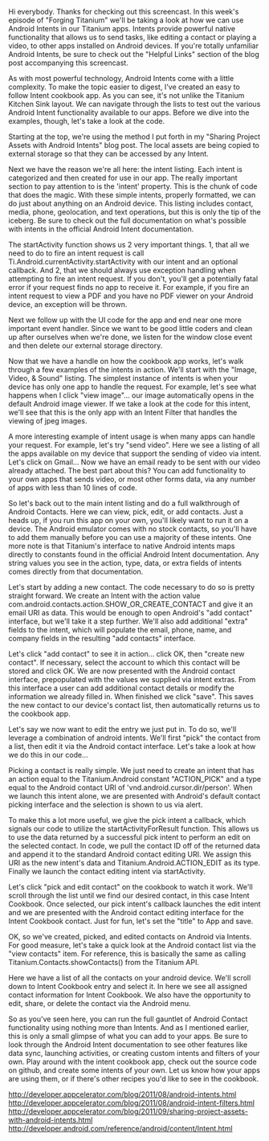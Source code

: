 Hi everybody. Thanks for checking out this screencast. In this week's episode of "Forging Titanium" we'll be taking a look at how we can use Android Intents in our Titanium apps. Intents provide powerful native functionality that allows us to send tasks, like editing a contact or playing a video, to other apps installed on Android devices. If you're totally unfamiliar Android Intents, be sure to check out the "Helpful Links" section of the blog post accompanying this screencast.

As with most powerful technology, Android Intents come with a little complexity. To make the topic easier to digest, I've created an easy to follow Intent cookbook app. As you can see, it's not unlike the Titanium Kitchen Sink layout. We can navigate through the lists to test out the various Android Intent functionality available to our apps. Before we dive into the examples, though, let's take a look at the code.

Starting at the top, we're using the method I put forth in my "Sharing Project Assets with Android Intents" blog post. The local assets are being copied to external storage so that they can be accessed by any Intent.

Next we have the reason we're all here: the intent listing. Each intent is categorized and then created for use in our app. The really important section to pay attention to is the 'intent' property. This is the chunk of code that does the magic. With these simple intents, properly formatted, we can do just about anything on an Android device. This listing includes contact, media, phone, geolocation, and text operations, but this is only the tip of the iceberg. Be sure to check out the full documentation on what's possible with intents in the official Android Intent documentation.

The startActivity function shows us 2 very important things. 1, that all we need to do to fire an intent request is call Ti.Android.currentActivity.startActivity with our intent and an optional callback. And 2, that we should always use exception handling when attempting to fire an intent request. If you don't, you'll get a potentially fatal error if your request finds no app to receive it. For example, if you fire an intent request to view a PDF and you have no PDF viewer on your Android device, an exception will be thrown. 

Next we follow up with the UI code for the app and end near one more important event handler. Since we want to be good little coders and clean up after ourselves when we're done, we listen for the window close event and then delete our external storage directory.

Now that we have a handle on how the cookbook app works, let's walk through a few examples of the intents in action. We'll start with the "Image, Video, & Sound" listing. The simplest instance of intents is when your device has only one app to handle the request. For example, let's see what happens when I click "view image"... our image automatically opens in the default Android image viewer. If we take a look at the code for this intent, we'll see that this is the only app with an Intent Filter that handles the viewing of jpeg images.

A more interesting example of intent usage is when many apps can handle your request. For example, let's try "send video". Here we see a listing of all the apps available on my device that support the sending of video via intent. Let's click on Gmail... Now we have an email ready to be sent with our video already attached. The best part about this? You can add functionality to your own apps that sends video, or most other forms data, via any number of apps with less than 10 lines of code. 

So let's back out to the main intent listing and do a full walkthrough of Android Contacts. Here we can view, pick, edit, or add contacts. Just a heads up, if you run this app on your own, you'll likely want to run it on a device. The Android emulator comes with no stock contacts, so you'll have to add them manually before you can use a majority of these intents. One more note is that Titanium's interface to native Android intents maps directly to constants found in the official Android Intent documentation. Any string values you see in the action, type, data, or extra fields of intents comes directly from that documentation.

Let's start by adding a new contact. The code necessary to do so is pretty straight forward. We create an Intent with the action value com.android.contacts.action.SHOW_OR_CREATE_CONTACT and give it an email URI as data. This would be enough to open Android's "add contact" interface, but we'll take it a step further. We'll also add additional "extra" fields to the intent, which will populate the email, phone, name, and company fields in the resulting "add contacts" interface. 

Let's click "add contact" to see it in action... click OK, then "create new contact". If necessary, select the account to which this contact will be stored and click OK. We are now presented with the Android contact interface, prepopulated with the values we supplied via intent extras. From this interface a user can add additional contact details or modify the information we already filled in. When finished we click "save". This saves the new contact to our device's contact list, then automatically returns us to the cookbook app.

Let's say we now want to edit the entry we just put in. To do so, we'll leverage a combination of android intents. We'll first "pick" the contact from a list, then edit it via the Android contact interface. Let's take a look at how we do this in our code...

Picking a contact is really simple. We just need to create an intent that has an action equal to the Titanium.Android constant "ACTION_PICK" and a type equal to the Android contact URI of 'vnd.android.cursor.dir/person'. When we launch this intent alone, we are presented with Android's default contact picking interface and the selection is shown to us via alert. 

To make this a lot more useful, we give the pick intent a callback, which signals our code to utilize the startActivityForResult function. This allows us to use the data returned by a successful pick intent to perform an edit on the selected contact. In code, we pull the contact ID off of the returned data and append it to the standard Android contact editing URI. We assign this URI as the new intent's data and Titanium.Android.ACTION_EDIT as its type. Finally we launch the contact editing intent via startActivity. 

Let's click "pick and edit contact" on the cookbook to watch it work. We'll scroll through the list until we find our desired contact, in this case Intent Cookbook. Once selected, our pick intent's callback launches the edit intent and we are presented with the Android contact editing interface for the Intent Cookbook contact. Just for fun, let's set the "title" to App and save.

OK, so we've created, picked, and edited contacts on Android via Intents. For good measure, let's take a quick look at the Android contact list via the "view contacts" item. For reference, this is basically the same as calling Titanium.Contacts.showContacts() from the Titanium API.

Here we have a list of all the contacts on your android device. We'll scroll down to Intent Cookbook entry and select it. In here we see all assigned contact information for Intent Cookbook. We also have the opportunity to edit, share, or delete the contact via the Android menu.

So as you've seen here, you can run the full gauntlet of Android Contact functionality using nothing more than Intents. And as I mentioned earlier, this is only a small glimpse of what you can add to your apps. Be sure to look through the Android Intent documentation to see other features like data sync, launching activities, or creating custom intents and filters of your own. Play around with the intent cookbook app, check out the source code on github, and create some intents of your own. Let us know how your apps are using them, or if there's other recipes you'd like to see in the cookbook. 

 



http://developer.appcelerator.com/blog/2011/08/android-intents.html
http://developer.appcelerator.com/blog/2011/08/android-intent-filters.html
http://developer.appcelerator.com/blog/2011/09/sharing-project-assets-with-android-intents.html
http://developer.android.com/reference/android/content/Intent.html
